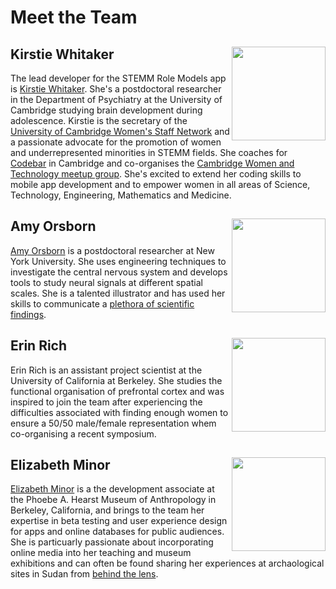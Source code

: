 # Meet the Team

## Kirstie Whitaker <img src="https://kirstiewhitaker.files.wordpress.com/2013/12/2012-11-06_1352162750.jpg" width="150" align="right"/>
The lead developer for the STEMM Role Models app is [Kirstie Whitaker](www.kirstiewhitaker.com). She's a postdoctoral researcher in the Department of Psychiatry at the University of Cambridge studying brain development during adolescence. Kirstie is the secretary of the [University of Cambridge Women's Staff Network](http://www.equality.admin.cam.ac.uk/diversity-networks/womens-staff-network) and a passionate advocate for the promotion of women and underrepresented minorities in STEMM fields. She coaches for [Codebar](https://codebar.io/) in Cambridge and co-organises the [Cambridge Women and Technology meetup group](http://www.meetup.com/Cambridge-Women-and-technology). She's excited to extend her coding skills to mobile app development and to empower women in all areas of Science, Technology, Engineering, Mathematics and Medicine.
<BR CLEAR=ALL>
## Amy Orsborn <img src="https://wp.nyu.edu/amyo/wp-content/uploads/sites/646/2014/09/IMG_20140627_124741-195x300.jpg" width="150" align="right"/>
[Amy Orsborn](https://wp.nyu.edu/amyo/) is a postdoctoral researcher at New York University. She uses engineering techniques to investigate the central nervous system and develops tools to study neural signals at different spatial scales. She is a talented illustrator and has used her skills to communicate a [plethora of scientific findings](https://wp.nyu.edu/amyo/illustrations/). 
<BR CLEAR=ALL>
## Erin Rich <img src="https://i1.rgstatic.net/ii/profile.image/AS%3A314017770344449%401451879078664_l/Erin_Rich.png" width="150" align="right"/>
Erin Rich is an assistant project scientist at the University of California at Berkeley. She studies the functional organisation of prefrontal cortex and was inspired to join the team after experiencing the difficulties associated with finding enough women to ensure a 50/50 male/female representation whem co-organising a recent symposium.
<BR CLEAR=ALL>
## Elizabeth Minor <img src="http://hackthehearst.berkeley.edu/images/mentor-elizabeth-minor.jpg" width="150" align="right"/>
[Elizabeth Minor](https://www.linkedin.com/in/elizabeth-minor-67744878) is a the development associate at the Phoebe A. Hearst Museum of Anthropology in Berkeley, California, and brings to the team her expertise in beta testing and user experience design for apps and online databases for public audiences. She is particuarly passionate about incorporating online media into her teaching and museum exhibitions and can often be found sharing her experiences at archaological sites in Sudan from [behind the lens](https://www.instagram.com/qmole/).
